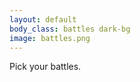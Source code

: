 ```yaml
---
layout: default
body_class: battles dark-bg
image: battles.png
---
```


<p class="sage-advice">Pick your battles.</p>
